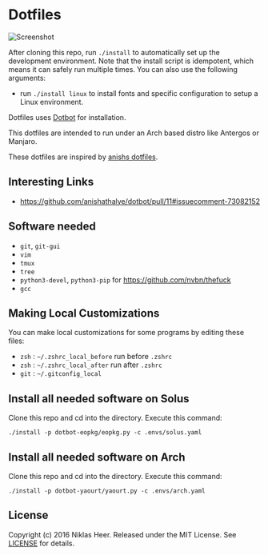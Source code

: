 # Dotfiles

![Screenshot](https://raw.githubusercontent.com/niklas-heer/dotfiles/master/.github/images/zsh_01.png)

After cloning this repo, run `./install` to automatically set up the development
environment. Note that the install script is idempotent, which means it can safely run
multiple times. You can also use the following arguments:

- run `./install linux` to install fonts and specific configuration to setup a Linux environment.

Dotfiles uses [Dotbot][dotbot] for installation.

This dotfiles are intended to run under an Arch based distro like Antergos or Manjaro.

These dotfiles are inspired by [anishs dotfiles](https://github.com/anishathalye/dotfiles).

## Interesting Links

- https://github.com/anishathalye/dotbot/pull/11#issuecomment-73082152

Software needed
---------------

* `git`, `git-gui`
* `vim`
* `tmux`
* `tree`
* `python3-devel`, `python3-pip` for https://github.com/nvbn/thefuck
* `gcc`

Making Local Customizations
---------------------------

You can make local customizations for some programs by editing these files:

* `zsh` : `~/.zshrc_local_before` run before `.zshrc`
* `zsh` : `~/.zshrc_local_after` run after `.zshrc`
* `git` : `~/.gitconfig_local`

## Install all needed software on Solus

Clone this repo and cd into the directory. Execute this command:

`./install -p dotbot-eopkg/eopkg.py -c .envs/solus.yaml`

## Install all needed software on Arch

Clone this repo and cd into the directory. Execute this command:

`./install -p dotbot-yaourt/yaourt.py -c .envs/arch.yaml`

## License

Copyright (c) 2016 Niklas Heer. Released under the MIT License. See
[LICENSE][license] for details.

[dotbot]: https://github.com/anishathalye/dotbot
[license]: LICENSE

